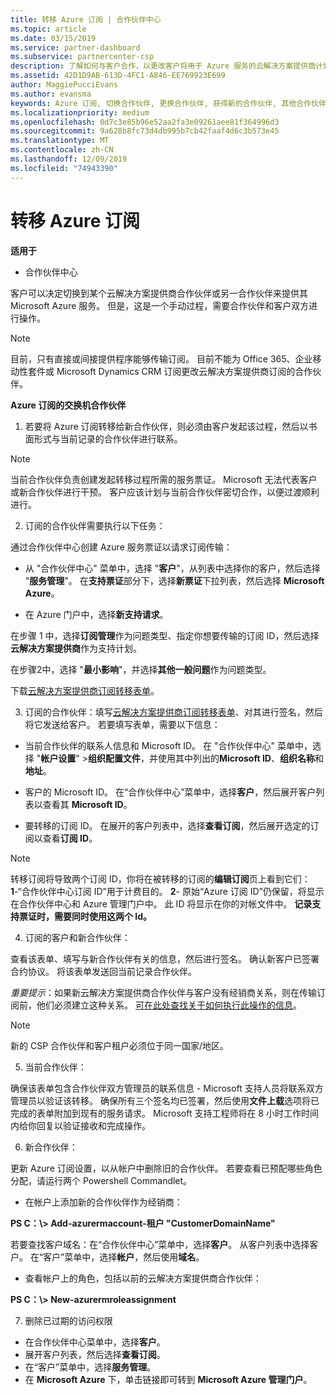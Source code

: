 ```yaml
---
title: 转移 Azure 订阅 | 合作伙伴中心
ms.topic: article
ms.date: 03/15/2019
ms.service: partner-dashboard
ms.subservice: partnercenter-csp
description: 了解如何与客户合作，以更改客户将用于 Azure 服务的云解决方案提供商计划中的哪个合作伙伴。
ms.assetid: 42D1D9AB-613D-4FC1-A846-EE769923E699
author: MaggiePucciEvans
ms.author: evansma
keywords: Azure 订阅, 切换合作伙伴, 更换合作伙伴, 获得新的合作伙伴, 其他合作伙伴
ms.localizationpriority: medium
ms.openlocfilehash: 0d7c3e85b96e52aa2fa3e09261aee81f364996d3
ms.sourcegitcommit: 9a628b8fc73d4db995b7cb42faaf4d6c3b573e45
ms.translationtype: MT
ms.contentlocale: zh-CN
ms.lasthandoff: 12/09/2019
ms.locfileid: "74943390"
---
```

# <a name="transfer-azure-subscriptions"></a>转移 Azure 订阅 

**适用于**

-  合作伙伴中心

客户可以决定切换到某个云解决方案提供商合作伙伴或另一合作伙伴来提供其 Microsoft Azure 服务。 但是，这是一个手动过程，需要合作伙伴和客户双方进行操作。

>[!Note]  
>目前，只有直接或间接提供程序能够传输订阅。
>目前不能为 Office 365、企业移动性套件或 Microsoft Dynamics CRM 订阅更改云解决方案提供商订阅的合作伙伴。



**Azure 订阅的交换机合作伙伴**

1. 若要将 Azure 订阅转移给新合作伙伴，则必须由客户发起该过程，然后以书面形式与当前记录的合作伙伴进行联系。 
>[!Note]
>当前合作伙伴负责创建发起转移过程所需的服务票证。 Microsoft 无法代表客户或新合作伙伴进行干预。 客户应该计划与当前合作伙伴密切合作，以便过渡顺利进行。

2. 订阅的合作伙伴需要执行以下任务：

通过合作伙伴中心创建 Azure 服务票证以请求订阅传输：
-   从 "合作伙伴中心" 菜单中，选择 "**客户**"，从列表中选择你的客户，然后选择 "**服务管理**"。 在**支持票证**部分下，选择**新票证**下拉列表，然后选择 **Microsoft Azure**。

-   在 Azure 门户中，选择**新支持请求**。

在步骤 1 中，选择**订阅管理**作为问题类型、指定你想要传输的订阅 ID，然后选择**云解决方案提供商**作为支持计划。

在步骤2中，选择 "**最小影响**"，并选择**其他一般问题**作为问题类型。

下载[云解决方案提供商订阅转移表单](https://assets.windowsphone.com/5222c408-e546-4e01-b72a-2ec7d4c43d57/CSP_Subscription_Transfer_Form_Azure_InvariantCulture_Default.zip)。

3. 订阅的合作伙伴：填写[云解决方案提供商订阅转移表单](https://assets.windowsphone.com/5222c408-e546-4e01-b72a-2ec7d4c43d57/CSP_Subscription_Transfer_Form_Azure_InvariantCulture_Default.zip)、对其进行签名，然后将它发送给客户。 若要填写表单，需要以下信息：

- 当前合作伙伴的联系人信息和 Microsoft ID。 在 "合作伙伴中心" 菜单中，选择 "**帐户设置**" &gt;**组织配置文件**，并使用其中列出的**Microsoft ID**、**组织名称**和**地址**。

- 客户的 Microsoft ID。 在“合作伙伴中心”菜单中，选择**客户**，然后展开客户列表以查看其 **Microsoft ID**。

- 要转移的订阅 ID。 在展开的客户列表中，选择**查看订阅**，然后展开选定的订阅以查看**订阅 ID**。

>[!Note]
>转移订阅将导致两个订阅 ID，你将在被转移的订阅的**编辑订阅**页上看到它们：**1**-“合作伙伴中心订阅 ID”用于计费目的。 
**2**- 原始“Azure 订阅 ID”仍保留，将显示在合作伙伴中心和 Azure 管理门户中。 此 ID 将显示在你的对帐文件中。  **记录支持票证时，需要同时使用这两个 Id。**

4. 订阅的客户和新合作伙伴：

查看该表单、填写与新合作伙伴有关的信息，然后进行签名。 确认新客户已签署合约协议。 将该表单发送回当前记录合作伙伴。

*重要提示*：如果新云解决方案提供商合作伙伴与客户没有经销商关系，则在传输订阅前，他们必须建立这种关系。 [可在此处查找关于如何执行此操作的信息](request-a-relationship-with-a-customer.md)。

>[!Note]
>新的 CSP 合作伙伴和客户租户必须位于同一国家/地区。 

5. 当前合作伙伴：

确保该表单包含合作伙伴双方管理员的联系信息 - Microsoft 支持人员将联系双方管理员以验证该转移。 确保所有三个签名均已签署，然后使用**文件上载**选项将已完成的表单附加到现有的服务请求。 Microsoft 支持工程师将在 8 小时工作时间内给你回复以验证接收和完成操作。

6. 新合作伙伴：

更新 Azure 订阅设置，以从帐户中删除旧的合作伙伴。 若要查看已预配哪些角色分配，请运行两个 Powershell Commandlet。

-   在帐户上添加新的合作伙伴作为经销商：

**PS C：\\&gt; Add-azurermaccount-租户 "CustomerDomainName"**

若要查找客户域名：在“合作伙伴中心”菜单中，选择**客户**。 从客户列表中选择客户。 在“客户”菜单中，选择**帐户**，然后使用**域名**。

-   查看帐户上的角色，包括以前的云解决方案提供商合作伙伴：

**PS C：\\&gt; New-azurermroleassignment**

7. 删除已过期的访问权限

-  在合作伙伴中心菜单中，选择**客户**。 
-  展开客户列表，然后选择**查看订阅**。 
-  在“客户”菜单中，选择**服务管理**。 
-  在 **Microsoft Azure** 下，单击链接即可转到 **Microsoft Azure 管理门户**。

 

 



